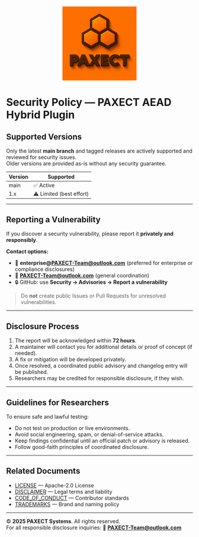 <p align="center">
  <img src="ChatGPT%20Image%202%20okt%202025%2C%2022_33_51.png" alt="PAXECT logo" width="200"/>
</p>

# Security Policy — PAXECT AEAD Hybrid Plugin

## Supported Versions

Only the latest **main branch** and tagged releases are actively supported and reviewed for security issues.  
Older versions are provided as-is without any security guarantee.

| Version | Supported |
|----------|------------|
| main     | ✅ Active |
| 1.x      | ⚠️ Limited (best effort) |

---

## Reporting a Vulnerability

If you discover a security vulnerability, please report it **privately and responsibly**.

**Contact options:**
- 📧 **enterprise@PAXECT-Team@outlook.com** (preferred for enterprise or compliance disclosures)  
- 📧 **PAXECT-Team@outlook.com** (general coordination)  
- 🔒 GitHub: use **Security → Advisories → Report a vulnerability**

> Do **not** create public Issues or Pull Requests for unresolved vulnerabilities.

---

## Disclosure Process

1. The report will be acknowledged within **72 hours**.  
2. A maintainer will contact you for additional details or proof of concept (if needed).  
3. A fix or mitigation will be developed privately.  
4. Once resolved, a coordinated public advisory and changelog entry will be published.  
5. Researchers may be credited for responsible disclosure, if they wish.

---

## Guidelines for Researchers

To ensure safe and lawful testing:

- Do not test on production or live environments.  
- Avoid social engineering, spam, or denial-of-service attacks.  
- Keep findings confidential until an official patch or advisory is released.  
- Follow good-faith principles of coordinated disclosure.

---

## Related Documents

- [LICENSE](./LICENSE) — Apache-2.0 License  
- [DISCLAIMER](./DISCLAIMER.md) — Legal terms and liability  
- [CODE_OF_CONDUCT](./CODE_OF_CONDUCT.md) — Contributor standards  
- [TRADEMARKS](./TRADEMARKS.md) — Brand and naming policy  

---

© **2025 PAXECT Systems**. All rights reserved.  
For all responsible disclosure inquiries: 📧 **PAXECT-Team@outlook.com**
